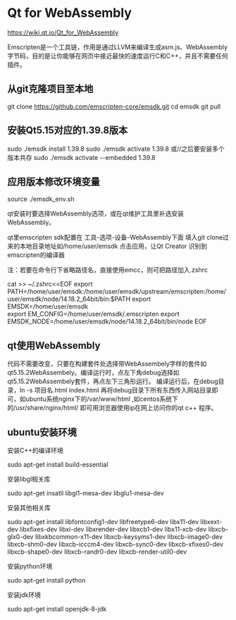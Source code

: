 # Qt for WebAssembly

https://wiki.qt.io/Qt_for_WebAssembly

Emscripten是一个工具链，作用是通过LLVM来编译生成asm.js、WebAssembly字节码，目的是让你能够在网页中接近最快的速度运行C和C++，并且不需要任何插件。



## 从git克隆项目至本地

git clone https://github.com/emscripten-core/emsdk.git
cd emsdk
git pull

## 安装Qt5.15对应的1.39.8版本

sudo ./emsdk install 1.39.8
sudo ./emsdk activate  1.39.8
或//之后要安装多个版本共存 sudo ./emsdk activate --embedded 1.39.8
 
## 应用版本修改环境变量

source ./emsdk_env.sh

qt安装时要选择WebAssembly选项，或在qt维护工具里补选安装WebAssembly。

qt里emscripten sdk配置在 工具-选项-设备-WebAssembly下面 填入git clone过来的本地目录地址如/home/user/emsdk
点击应用，让Qt Creator 识别到emscripten的编译器


注：若要在命令行下省略路径名，直接使用emcc，则可把路径加入.zshrc

cat >> ~/.zshrc<<EOF
export PATH=/home/user/emsdk:/home/user/emsdk/upstream/emscripten:/home/user/emsdk/node/14.18.2_64bit/bin:$PATH
export EMSDK=/home/user/emsdk                                                                          
export EM_CONFIG=/home/user/emsdk/.emscripten
export EMSDK_NODE=/home/user/emsdk/node/14.18.2_64bit/bin/node
EOF

## qt使用WebAssembly

代码不需要改变，只要在构建套件处选择带WebAssembely字样的套件如qt5.15.2WebAssembely。编译运行时，点左下角debug选择如qt5.15.2WebAssembely套件，再点左下三角形运行。
编译运行后，在debug目录，ln -s 项目名.html index.html 再将debug目录下所有东西传入网站目录即可，如ubuntu系统nginx下的/var/www/html ,如centos系统下的/usr/share/nginx/html/ 即可用浏览器使用ip在网上访问你的qt c++ 程序。


## ubuntu安装环境
安装C++的编译环境

sudo apt-get install build-essential
 
安装libgl相关库

sudo apt-get insatll libgl1-mesa-dev libglu1-mesa-dev
 
安装其他相关库

sudo apt-get install libfontconfig1-dev libfreetype6-dev libx11-dev libxext-dev libxfixes-dev libxi-dev libxrender-dev libxcb1-dev libx11-xcb-dev libxcb-glx0-dev libxkbcommon-x11-dev libxcb-keysyms1-dev libxcb-image0-dev libxcb-shm0-dev libxcb-icccm4-dev libxcb-sync0-dev libxcb-xfixes0-dev libxcb-shape0-dev libxcb-randr0-dev libxcb-render-util0-dev
 
安装python环境

sudo apt-get install python
 
安装jdk环境

sudo apt-get install openjdk-8-jdk
